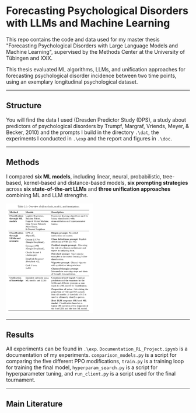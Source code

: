 # Forecasting Psychological Disorders with LLMs and Machine Learning

This repo contains the code and data used for my master thesis "Forecasting Psychological Disorders with Large Language Models and Machine Learning", supervised by the Methods Center at the University of Tübingen and XXX.

This thesis evaluated ML algorithms, LLMs, and unification approaches for forecasting psychological disorder incidence between two time points, using an exemplary longitudinal psychological dataset.

---

## Structure

You will find the data I used (Dresden Predictor Study (DPS), a study about predictors of psychological disorders by Trumpf, Margraf, Vriends, Meyer, & Becker, 2010) and the prompts I build in the directory `.\dat`, the experiments I conducted in `.\exp` and the report and figures in `.\doc`.

---

## Methods

I compared **six ML models**, including linear, neural, probabilistic, tree-based, kernel-based and distance-based models, **six prompting strategies** across **six state-of-the-art LLMs** and **three unification approaches** combining ML and LLM strengths.


<p align>
  <img src = "doc/figs/00_methods/table_methods.png" height = "300">
</p>

---

## Results

All experiments can be found in `.\exp`. `Documentation_RL_Project.ipynb` is a documentation of my experiments. `comparison_models.py` is a script for comparing the five different PPO modifications, `train.py` is a training loop for training the final model, `hyperparam_search.py` is a script for hyperparameter tuning, and `run_client.py` is a script used for the final tournament.


---

## Main Literature
